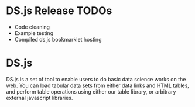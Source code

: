 # DS.js Release TODOs
* Code cleaning
* Example testing
* Compiled ds.js bookmarklet hosting

# DS.js
DS.js is a set of tool to enable users to do basic data science works on the web. You can load tabular data sets from either data links and HTML tables, and perform table operations using either our table library, or arbitrary external javascript libraries.